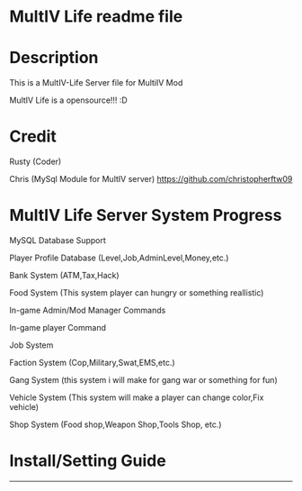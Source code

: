 MultIV Life readme file
============
Description
==
This is a MultIV-Life Server file for MultiIV Mod

MultIV Life is a opensource!!!  :D

Credit
==
Rusty (Coder)

Chris (MySql Module for MultIV server)
https://github.com/christopherftw09 

MultIV Life Server System Progress
==
MySQL Database Support

Player Profile Database (Level,Job,AdminLevel,Money,etc.)

Bank System (ATM,Tax,Hack)

Food System (This system player can hungry or something reallistic)

In-game Admin/Mod Manager Commands

In-game player Command

Job System

Faction System (Cop,Military,Swat,EMS,etc.)

Gang System (this system i will make for gang war or something for fun)

Vehicle System (This system will make a player can change color,Fix vehicle)

Shop System (Food shop,Weapon Shop,Tools Shop, etc.)

Install/Setting Guide
================

-----------------------------------
